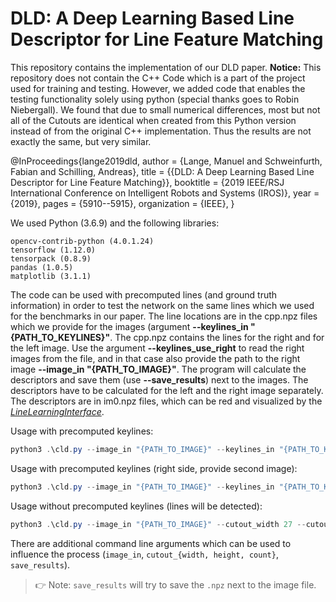 # DLD: A Deep Learning Based Line Descriptor for Line Feature Matching #

This repository contains the implementation of our DLD paper.
**Notice:** This repository does not contain the C++ Code which is a part of the project used for training and testing.
However, we added code that enables the testing functionality solely using python (special thanks goes to Robin Niebergall).
We found that due to small numerical differences, most but not all of the Cutouts are identical when created from this Python version instead of from the original C++ implementation.
Thus the results are not exactly the same, but very similar.

@InProceedings{lange2019dld,
  author       = {Lange, Manuel and Schweinfurth, Fabian and Schilling, Andreas},
  title        = {{DLD: A Deep Learning Based Line Descriptor for Line Feature Matching}},
  booktitle    = {2019 IEEE/RSJ International Conference on Intelligent Robots and Systems (IROS)},
  year         = {2019},
  pages        = {5910--5915},
  organization = {IEEE},
}

We used Python (3.6.9) and the following libraries:
```
opencv-contrib-python (4.0.1.24)
tensorflow (1.12.0)
tensorpack (0.8.9)
pandas (1.0.5)
matplotlib (3.1.1)
```

The code can be used with precomputed lines (and ground truth information) in order to test the network on the same lines which we used for the benchmarks in our paper.
The line locations are in the cpp.npz files which we provide for the images (argument **--keylines_in "{PATH_TO_KEYLINES}"**. The cpp.npz contains the lines for the right and for the left image. Use the argument **--keylines_use_right** to read the right images from the file, and in that case also provide the path to the right image **--image_in "{PATH_TO_IMAGE}"**.
The program will calculate the descriptors and save them (use **--save_results**) next to the images. The descriptors have to be calculated for the left and the right image separately. The descriptors are in im0.npz files, which can be red and visualized by the [*LineLearningInterface*](https://github.com/manuellange/LineLearningInterface).


Usage with precomputed keylines:
```powershell
python3 .\cld.py --image_in "{PATH_TO_IMAGE}" --keylines_in "{PATH_TO_KEYLINES}" --cutout_width 27 --cutout_height 100 --gpu 0 test "{PATH_TO_MODEL}" -n 1 --depth 10 --debug --min_len 15 --fixed_length --save_results
```

Usage with precomputed keylines (right side, provide second image):
```powershell
python3 .\cld.py --image_in "{PATH_TO_IMAGE}" --keylines_in "{PATH_TO_KEYLINES}" --keylines_use_right --cutout_width 27 --cutout_height 100 --gpu 0 test "{PATH_TO_MODEL}" -n 1 --depth 10 --debug --min_len 15 --fixed_length --save_results
```

Usage without precomputed keylines (lines will be detected):
```powershell
python3 .\cld.py --image_in "{PATH_TO_IMAGE}" --cutout_width 27 --cutout_height 100 --gpu 0 test "{PATH_TO_MODEL}" -n 1 --depth 10 --debug --min_len 25 --fixed_length --save_results
```

There are additional command line arguments which can be used to influence the process (`image_in`, `cutout_{width, height, count}`, `save_results`).
> 👉 Note: `save_results` will try to save the `.npz` next to the image file.
